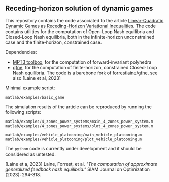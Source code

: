 ## Receding-horizon solution of dynamic games

This repository contains the code associated to the article [Linear-Quadratic Dynamic Games as Receding-Horizon Variational
Inequalities](https://arxiv.org/submit/5818661). The code contains utilities for the computation of Open-Loop Nash equilibria and Closed-Loop Nash equilibria, both in the infinite-horizon unconstrained case and the finite-horizon, constrained case. 

Dependencies:
- [MPT3 toolbox](https://www.mpt3.org/), for the computation of forward-invariant polyhedra
- [gfne](https://github.com/bemilio/gfne), for the computation of finite-horizon, constrained Closed-Loop Nash equilibria. The code is a barebone fork of [forrestlaine/gfne](github.com/forrestlaine/gfne), see also [Laine et al, 2023] 

Minimal example script:

`matlab/examples/basic_game`

The simulation results of the article can be reproduced by running the following scripts:

`matlab/examples/4_zones_power_systems/main_4_zones_power_system.m
matlab/examples/4_zones_power_systems/plot_4_zones_power_system.m
`


`matlab/examples/vehicle_platooning/main_vehicle_platooning.m
matlab/examples/vehicle_platooning/plot_vehicle_platooning.m`

The `python` code is currently under development and it should be considered as untested.


[Laine et a, 2023] Laine, Forrest, et al. *"The computation of approximate generalized feedback nash equilibria."* SIAM Journal on Optimization (2023): 294-318.